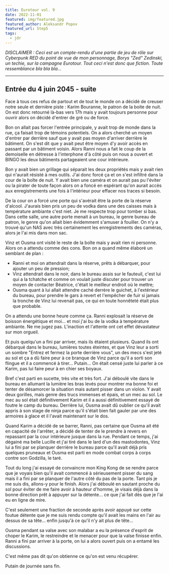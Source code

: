 ```yaml
---
title: Eurotour vol. 9
date: 2022-11-01
featured: img/featured.jpg
featured_author: Aleksandr Popov
featured_url: 5tep5
tags:
  - jdr
---
```


_DISCLAIMER : Ceci est un compte-rendu d'une partie de jeu de rôle sur Cyberpunk RED du point de vue de mon personnage, Borys "Zed" Zedinski, un techie, sur la campagne Eurotour. Tout ceci n'est donc que fiction. Toute ressemblance bla bla bla…_

---

## Entrée du 4 juin 2045 - suite

Face à tous ces refus de partout et de tout le monde on a décidé de creuser notre seule et dernière piste : Karim Bouranne, le patron de la boite de nuit.
On est donc retourné là-bas vers 17h mais y avait toujours personne pour ouvrir alors on décidé d'entrer de gré ou de force.

Bon on allait pas forcer l'entrée principale, y avait trop de monde dans la rue, ça faisait trop de témoins potentiels. On a alors cherché un moyen d'entrer par derrière sauf que y avait pas moyen d'arriver derrière le bâtiment. On s'est dit que y avait peut être moyen d'y avoir accès en passant par un bâtiment voisin. Alors Ranni nous a fait le coup de la demoiselle en détresse à l'interphone d'à côté puis on nous a ouvert et BINGO les deux bâtiments partageaient une cour intérieure.

Bon y avait bien un grillage qui séparait les deux propriétés mais y avait rien qui n'aurait résisté à mes outils. J'ai donc forcé ça et on s'est infiltré dans la cour de la boîte de nuit. Y avait bien une caméra et on aurait pas pu l'éviter ou la pirater de toute façon alors on a foncé en espérant qu'on aurait accès aux enregistrements une fois à l'intérieur pour effacer nos traces si besoin.

De la cour on a forcé une porte qui s'avérait être la porte de la réserve d'alcool. J'aurais bien pris un peu de vodka dans une des caisses mais à température ambiante c'est niet. Je me respecte trop pour tomber si bas. Dans cette salle, une autre porte menait à un bureau, le genre bureau de patron, le genre qu'on allait bien évidemment s'amuser à fouiller. On n'y a trouvé qu'un NAS avec très certainement les enregistrements des caméras, alors je l'ai mis dans mon sac.

Vinz et Ousma ont visité le reste de la boîte mais y avait rien ni personne. Alors on a attendu comme des cons. Bon on a quand même élaboré un semblant de plan :

- Ranni et moi on attendrait dans la réserve, prêts à débarquer, pour ajouter un peu de pression;
- Vinz attendrait dans le noir, dans le bureau assis sur le fauteuil, c'est lui qui a la tchatche et comme on voulait juste discuter pour trouver un moyen de contacter Béatrice, c'était le meilleur endroit où le mettre;
- Ousma quant à lui allait attendre caché derrère le guichet, à l'extérieur du bureau, pour prendre le gars à revert et l'empêcher de fuir si jamais la tronche de Vinz lui revenait pas, ce qui en toute honnêteté était plus que probable.

On a attendu une bonne heure comme ça. Ranni explosait la réserve de boisson énergétique et moi… et moi j'ai bu de la vodka à température ambiante. Ne me jugez pas. L'inaction et l'attente ont cet effet dévastateur sur mon orgueil.

Et puis quelqu'un a fini par arriver, mais ils étaient plusieurs. Quand ils ont débarqué dans le bureau, lumières toutes éteintes, et que Vinz leur a sorti un sombre "Entrez et fermez la porte derrière vous", un des mecs s'est jeté au sol et ça a dû faire peur à ce branque de Vinz parce qu'il a sorti son flingue et il a commencé à tirer… Putain… On était censé juste lui parler à ce Karim, pas lui faire peur à en chier ses boyaux.

Bref c'est parti en sucette, très vite et très fort. J'ai déboulé vite dans le bureau en allumant la lumière les bras levés pour montrer ma bonne foi et tenter de désamorcer la situation mais autant pisser dans un violon. Y avait deux gorilles, mais genre des trucs immenses et épais, et un mec au sol. Le mec au sol était définitivement Karim et il a aussi définitivement essayé de foutre le camp du bureau. Derrière lui, Ousma avait dû oublier ce qu'il avait appris à son stage de ninja parce qu'il s'était bien fait gauler par une des armoires à glace et il l'avait maintenant sur le dos.

Quand Karim a décidé de se barrer, Ranni, pas certaine que Ousma ait été en capacité de l'arrêter, a décidé de tenter de le prendre à revers en repassant par la cour intérieure jusque dans la rue. Pendant ce temps, j'ai dégainé ma belle Lucille et j'ai tiré dans le lard d'un des mastodontes, Vinz lui a fini par se planquer derrière le bureau parce qu'il avait déjà pris quelques pruneaux et Ousma est parti en mode combat corps à corps contre son Godzilla, le taré.

Tout du long j'ai essayé de convaincre mon King Kong de se rendre parce que je voyais bien qu'il avait commencé à sérieusement pisser du sang mais il a fini par se planquer de l'autre côté du pas de la porte. Tant pis je me suis dis, allons-y pour le finish. Alors j'ai déboulé en sautant proche du sol pour éviter de me faire avoir à hauteur d'homme, je visais déjà dans la bonne direction prêt à appuyer sur la détente… ce que j'ai fait dès que je l'ai eu en ligne de mire.

C'est seulement une fraction de seconde après avoir appuyé sur cette foutue détente que je me suis rendu compte qu'il avait les mains en l'air au dessus de sa tête… enfin jusqu'à ce qu'il n'y ait plus de tête…

Ousma pendant sa valse avec son malabar a eu la présence d'esprit de choper le Karim, le restreindre et le menacer pour que la valse finisse enfin.
Ranni a fini par arriver à la porte, on lui a alors ouvert puis on a entamé les discussions.

C'est même pas dit qu'on obtienne ce qu'on est venu récupérer.

Putain de journée sans fin.
